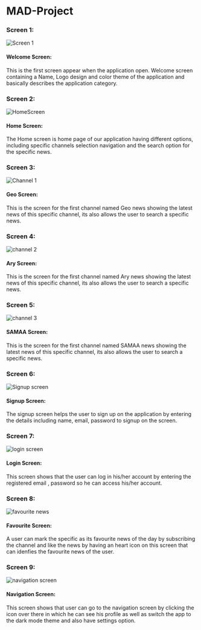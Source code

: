 # MAD-Project
### Screen 1:
![Screen 1](https://github.com/maaz-lab/MAD-Project/assets/152865626/9e609a2a-ba79-49fd-ac71-19e202d21bde)
#### Welcome Screen:
This is the first screen appear when the application open. Welcome screen containing a Name, Logo design and color theme of the application and basically describes the application category.
### Screen 2:
![HomeScreen](https://github.com/maaz-lab/MAD-Project/assets/152865626/5f8eeb7e-4809-41f1-b676-8c6cdb48cd73)
#### Home Screen:
The Home screen is home page of our application having different options, including specific channels selection navigation and the search option for the specific news.
### Screen 3:
![Channel 1](https://github.com/maaz-lab/MAD-Project/assets/152865626/5b107df2-3bf8-481c-85ec-522267feebb9)
#### Geo Screen:
This is the screen for the first channel named Geo news  showing the latest news of this specific channel, its also allows the user to search a specific news.
### Screen 4:
![channel 2](https://github.com/maaz-lab/MAD-Project/assets/152865626/ce63772a-7ec5-42af-bee2-d27609e98f25)
#### Ary Screen:
This is the screen for the first channel named Ary news  showing the latest news of this specific channel, its also allows the user to search a specific news.
### Screen 5:
![channel 3](https://github.com/maaz-lab/MAD-Project/assets/152865626/a5a22241-dd88-48a9-92a5-264f38c71530)
#### SAMAA Screen:
This is the screen for the first channel named SAMAA  news  showing the latest news of this specific channel, its also allows the user to search a specific news.
### Screen 6:
![Signup screen](https://github.com/maaz-lab/MAD-Project/assets/152865626/02b40c17-e7f0-40cd-bf34-96ce8251fe9f)
#### Signup Screen:
The signup screen helps the user to sign up on the application by entering the details including name, email, password to signup on the screen.
### Screen 7:
![login screen](https://github.com/maaz-lab/MAD-Project/assets/152865626/9677e257-611f-47eb-9b75-627c33614d04)
#### Login Screen:
This screen shows that the user can log in his/her account by entering the registered email , password so he can access his/her account.
### Screen 8:
![favourite news](https://github.com/maaz-lab/MAD-Project/assets/152865626/c511d57c-47ee-466b-9a03-8aa70e344449)
#### Favourite Screen:
A user can mark the specific as its favourite news of the day by subscribing the channel and like the news by having an heart icon on this screen that can idenfies the favourite news of the user.
### Screen 9:
![navigation screen](https://github.com/maaz-lab/MAD-Project/assets/152865626/002928a0-b5b6-40cb-9723-3fde5eb9ce09)
#### Navigation Screen:
This screen shows that user can go to the navigation screen by clicking the icon over there in which he can see his profile as well as switch the app to the dark mode theme and also have settings option.
